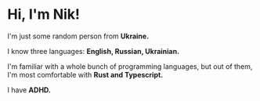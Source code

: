# Hi, I'm Nik!

I'm just some random person from **Ukraine.**

I know three languages: **English, Russian, Ukrainian.**

I'm familiar with a whole bunch of programming languages, but out of them, I'm most comfortable with **Rust and Typescript.**

I have **ADHD.**
